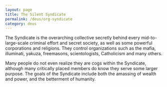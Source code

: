 ```yaml
---
layout: page
title: The Silent Syndicate
permalink: /deus/org-syndicate
category: deus
---
```

The Syndicate is the overarching collective secretly behind every mid-to-large-scale criminal effort and secret society, as well as some powerful corporations and religions. They control organizations such as the mafia, illuminati, yakuza, freemasons, scientologists, Catholicism and many others.

Many people do not even realize they are cogs within the Syndicate, although many critically placed members do know they serve some larger purpose. The goals of the Syndicate include both the amassing of wealth and power, and the betterment of humanity.
